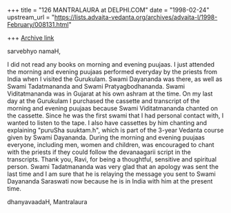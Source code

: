 +++
title = "126 MANTRALAURA at DELPHI.COM"
date = "1998-02-24"
upstream_url = "https://lists.advaita-vedanta.org/archives/advaita-l/1998-February/008131.html"

+++
[Archive link](https://lists.advaita-vedanta.org/archives/advaita-l/1998-February/008131.html)

sarvebhyo namaH,

  I did not read any books on morning and evening
puujaas. I just attended the morning and evening
puujaas performed everyday by the priests from India
when I visited the Gurukulam. Swami Dayananda was
there, as well as Swami Tadatmananda and Swami
Pratyagbodhananda. Swami Viditatmananda was in
Gujarat at his own ashram at the time.
  On my last day at the Gurukulam I purchased
the cassette and transcript of the morning and
evening puujaas because Swami Viditatmananda
chanted on the cassette. Since he was the first
swami that I had personal contact with, I wanted
to listen to the tape. I also have cassettes by
him chanting and explaining "puruSha suuktam.h",
which is part of the 3-year Vedanta course given
by Swami Dayananda.
  During the morning and evening puujaas everyone,
including men, women and children, was encouraged
to chant with the priests if they could follow the
devanaagarii script in the transcripts.
  Thank you, Ravi, for being a thoughtful, sensitive
and spiritual person. Swami Tadatmananda was very
glad that an apology was sent the last time and
I am sure that he is relaying the message you sent
to Swami Dayananda Saraswati now because he is in
India with him at the present time.

dhanyavaadaH,
  Mantralaura

